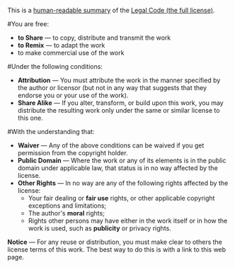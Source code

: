 This is a [human-readable summary](http://creativecommons.org/licenses/by-sa/3.0/) of the [Legal Code (the full license)](http://creativecommons.org/licenses/by-sa/3.0/legalcode).

#You are free:

- **to Share** — to copy, distribute and transmit the work
- **to Remix** — to adapt the work
- to make commercial use of the work

#Under the following conditions:

- **Attribution** — You must attribute the work in the manner specified by the author or licensor (but not in any way that suggests that they endorse you or your use of the work).
- **Share Alike** — If you alter, transform, or build upon this work, you may distribute the resulting work only under the same or similar license to this one.

#With the understanding that:

- **Waiver** — Any of the above conditions can be waived if you get permission from the copyright holder.
- **Public Domain** — Where the work or any of its elements is in the public domain under applicable law, that status is in no way affected by the license.
- **Other Rights** — In no way are any of the following rights affected by the license:
	- Your fair dealing or **fair use** rights, or other applicable copyright exceptions and limitations;
	- The author's **moral** rights;
	- Rights other persons may have either in the work itself or in how the work is used, such as **publicity** or privacy rights.

**Notice** — For any reuse or distribution, you must make clear to others the license terms of this work. The best way to do this is with a link to this web page.


